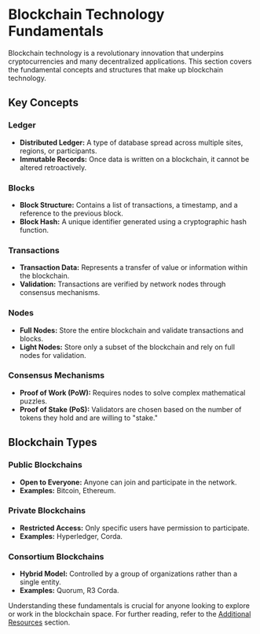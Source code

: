 # Blockchain Technology Fundamentals

Blockchain technology is a revolutionary innovation that underpins cryptocurrencies and many decentralized applications. This section covers the fundamental concepts and structures that make up blockchain technology.

## Key Concepts

### Ledger
- **Distributed Ledger:** A type of database spread across multiple sites, regions, or participants.
- **Immutable Records:** Once data is written on a blockchain, it cannot be altered retroactively.

### Blocks
- **Block Structure:** Contains a list of transactions, a timestamp, and a reference to the previous block.
- **Block Hash:** A unique identifier generated using a cryptographic hash function.

### Transactions
- **Transaction Data:** Represents a transfer of value or information within the blockchain.
- **Validation:** Transactions are verified by network nodes through consensus mechanisms.

### Nodes
- **Full Nodes:** Store the entire blockchain and validate transactions and blocks.
- **Light Nodes:** Store only a subset of the blockchain and rely on full nodes for validation.

### Consensus Mechanisms
- **Proof of Work (PoW):** Requires nodes to solve complex mathematical puzzles.
- **Proof of Stake (PoS):** Validators are chosen based on the number of tokens they hold and are willing to "stake."

## Blockchain Types

### Public Blockchains
- **Open to Everyone:** Anyone can join and participate in the network.
- **Examples:** Bitcoin, Ethereum.

### Private Blockchains
- **Restricted Access:** Only specific users have permission to participate.
- **Examples:** Hyperledger, Corda.

### Consortium Blockchains
- **Hybrid Model:** Controlled by a group of organizations rather than a single entity.
- **Examples:** Quorum, R3 Corda.

Understanding these fundamentals is crucial for anyone looking to explore or work in the blockchain space. For further reading, refer to the [Additional Resources](../01_Introduction/10_Additional_Resources.md) section.
